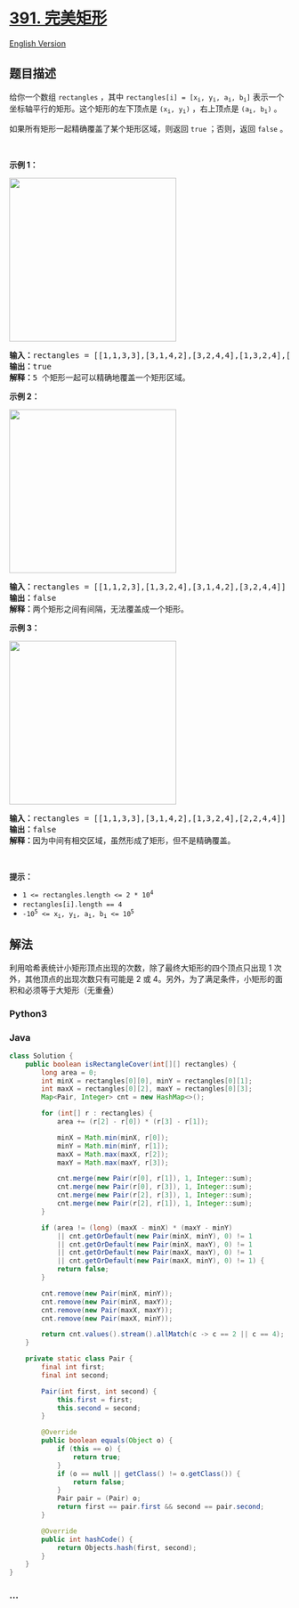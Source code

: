 # [391. 完美矩形](https://leetcode.cn/problems/perfect-rectangle)

[English Version](/solution/0300-0399/0391.Perfect%20Rectangle/README_EN.md)

## 题目描述

<!-- 这里写题目描述 -->

<p>给你一个数组 <code>rectangles</code> ，其中 <code>rectangles[i] = [x<sub>i</sub>, y<sub>i</sub>, a<sub>i</sub>, b<sub>i</sub>]</code> 表示一个坐标轴平行的矩形。这个矩形的左下顶点是 <code>(x<sub>i</sub>, y<sub>i</sub>)</code> ，右上顶点是 <code>(a<sub>i</sub>, b<sub>i</sub>)</code> 。</p>

<p>如果所有矩形一起精确覆盖了某个矩形区域，则返回 <code>true</code> ；否则，返回 <code>false</code> 。</p>
&nbsp;

<p><strong>示例 1：</strong></p>
<img alt="" src="https://fastly.jsdelivr.net/gh/doocs/leetcode@main/solution/0300-0399/0391.Perfect%20Rectangle/images/perectrec1-plane.jpg" style="height: 294px; width: 300px;" />
<pre>
<strong>输入：</strong>rectangles = [[1,1,3,3],[3,1,4,2],[3,2,4,4],[1,3,2,4],[2,3,3,4]]
<strong>输出：</strong>true
<strong>解释：</strong>5 个矩形一起可以精确地覆盖一个矩形区域。 
</pre>

<p><strong>示例 2：</strong></p>
<img alt="" src="https://fastly.jsdelivr.net/gh/doocs/leetcode@main/solution/0300-0399/0391.Perfect%20Rectangle/images/perfectrec2-plane.jpg" style="height: 294px; width: 300px;" />
<pre>
<strong>输入：</strong>rectangles = [[1,1,2,3],[1,3,2,4],[3,1,4,2],[3,2,4,4]]
<strong>输出：</strong>false
<strong>解释：</strong>两个矩形之间有间隔，无法覆盖成一个矩形。</pre>

<p><strong>示例 3：</strong></p>
<img alt="" src="https://fastly.jsdelivr.net/gh/doocs/leetcode@main/solution/0300-0399/0391.Perfect%20Rectangle/images/perfecrrec4-plane.jpg" style="height: 294px; width: 300px;" />
<pre>
<strong>输入：</strong>rectangles = [[1,1,3,3],[3,1,4,2],[1,3,2,4],[2,2,4,4]]
<strong>输出：</strong>false
<strong>解释：</strong>因为中间有相交区域，虽然形成了矩形，但不是精确覆盖。</pre>

<p>&nbsp;</p>

<p><strong>提示：</strong></p>

<ul>
	<li><code>1 &lt;= rectangles.length &lt;= 2 * 10<sup>4</sup></code></li>
	<li><code>rectangles[i].length == 4</code></li>
	<li><code>-10<sup>5</sup> &lt;= x<sub>i</sub>, y<sub>i</sub>, a<sub>i</sub>, b<sub>i</sub> &lt;= 10<sup>5</sup></code></li>
</ul>

## 解法

<!-- 这里可写通用的实现逻辑 -->

利用哈希表统计小矩形顶点出现的次数，除了最终大矩形的四个顶点只出现 1 次外，其他顶点的出现次数只有可能是 2 或 4。另外，为了满足条件，小矩形的面积和必须等于大矩形（无重叠）

<!-- tabs:start -->

### **Python3**

<!-- 这里可写当前语言的特殊实现逻辑 -->



### **Java**

<!-- 这里可写当前语言的特殊实现逻辑 -->

```java
class Solution {
    public boolean isRectangleCover(int[][] rectangles) {
        long area = 0;
        int minX = rectangles[0][0], minY = rectangles[0][1];
        int maxX = rectangles[0][2], maxY = rectangles[0][3];
        Map<Pair, Integer> cnt = new HashMap<>();

        for (int[] r : rectangles) {
            area += (r[2] - r[0]) * (r[3] - r[1]);

            minX = Math.min(minX, r[0]);
            minY = Math.min(minY, r[1]);
            maxX = Math.max(maxX, r[2]);
            maxY = Math.max(maxY, r[3]);

            cnt.merge(new Pair(r[0], r[1]), 1, Integer::sum);
            cnt.merge(new Pair(r[0], r[3]), 1, Integer::sum);
            cnt.merge(new Pair(r[2], r[3]), 1, Integer::sum);
            cnt.merge(new Pair(r[2], r[1]), 1, Integer::sum);
        }

        if (area != (long) (maxX - minX) * (maxY - minY)
            || cnt.getOrDefault(new Pair(minX, minY), 0) != 1
            || cnt.getOrDefault(new Pair(minX, maxY), 0) != 1
            || cnt.getOrDefault(new Pair(maxX, maxY), 0) != 1
            || cnt.getOrDefault(new Pair(maxX, minY), 0) != 1) {
            return false;
        }

        cnt.remove(new Pair(minX, minY));
        cnt.remove(new Pair(minX, maxY));
        cnt.remove(new Pair(maxX, maxY));
        cnt.remove(new Pair(maxX, minY));

        return cnt.values().stream().allMatch(c -> c == 2 || c == 4);
    }

    private static class Pair {
        final int first;
        final int second;

        Pair(int first, int second) {
            this.first = first;
            this.second = second;
        }

        @Override
        public boolean equals(Object o) {
            if (this == o) {
                return true;
            }
            if (o == null || getClass() != o.getClass()) {
                return false;
            }
            Pair pair = (Pair) o;
            return first == pair.first && second == pair.second;
        }

        @Override
        public int hashCode() {
            return Objects.hash(first, second);
        }
    }
}
```









### **...**

```

```


